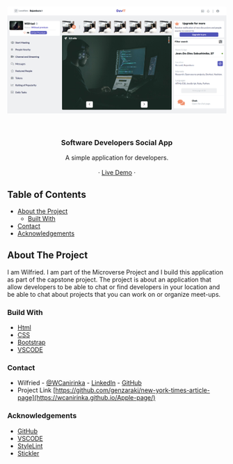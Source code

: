 <!-- PROJECT LOGO -->
![Screenshot Image](images/screen-shot.png)

<br />
<p align="center">
   <h3 align="center">Software Developers Social App</h3>

  <p align="center">
    A simple application for developers.
    <br />    
    <br />
    ·
     <a href="https://rawcdn.githack.com/WCanirinka/Developers-social-app/d20dec4b315d54c09bf6839cca08413ad94e6192/index.html">Live Demo</a>
    ·    
  </p>
</p>

<!-- TABLE OF CONTENTS -->
## Table of Contents

* [About the Project](#about-the-project)
  * [Built With](#built-with)
* [Contact](#contact)
* [Acknowledgements](#acknowledgements)



<!-- ABOUT THE PROJECT -->
## About The Project

  I am Wilfried. I am part of the Microverse Project and I build this application as part of the capstone project. The project is about an application that allow developers to be able to chat or find developers in your location and be able to chat about projects that you can work on or organize meet-ups.  


### Build With

* [Html]()
* [CSS]()
* [Bootstrap]()
* [VSCODE]()


### Contact
* Wilfried - [@WCanirinka](https://twitter.com/WCanirinka)  - [LinkedIn](https://www.linkedin.com/in/wilfried-canirinka-884ab0b6/) - [GitHub](https://github.com/WCanirinka)
* Project Link [https://github.com/genzaraki/new-york-times-article-page](https://wcanirinka.github.io/Apple-page/)

### Acknowledgements

* [GitHub](https://github.com)
* [VSCODE]()
* [StyleLint]()
* [Stickler]()
